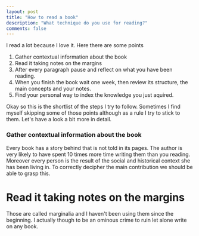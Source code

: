 ```yaml
---
layout: post
title: "How to read a book"
description: "What technique do you use for reading?"
comments: false
---
```



I read a lot because I love it.
Here there are some points

1. Gather contextual information about the book
2. Read it taking notes on the margins
3. After every paragraph pause and reflect on what you have been reading.
4. When you finish the book wait one week, then review its structure, the main concepts and your notes.
5. Find your personal way to index the knowledge you just aquired.

Okay so this is the shortlist of the steps I try to follow. Sometimes I find myself skipping some of those points although as a rule I try to stick to them. Let's have a look a bit more in detail.


###  Gather contextual information about the book
Every book has a story behind that is not told in its pages. The author is very likely to have spent 10 times more time writing them than you reading.
Moreover every person is the result of the social and historical context she has been living in. To correctly decipher the main contribution we should be able to grasp this.

# Read it taking notes on the margins
Those are called marginalia and I haven't been using them since the beginning. I actually though to be an ominous crime to ruin let alone write on any book.



